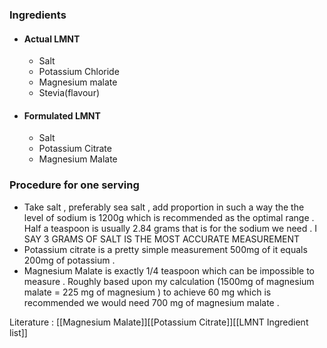 
### Ingredients

- #### Actual LMNT 
	- Salt
	- Potassium Chloride
	- Magnesium malate
	- Stevia(flavour)


- #### Formulated LMNT
	- Salt 
	- Potassium Citrate 
	- Magnesium Malate



### Procedure  for one serving 

- Take salt , preferably sea salt , add proportion in such a way the the level of sodium is 1200g which is recommended as the optimal range . Half a teaspoon is usually 2.84 grams that is for the sodium we need . I SAY 3 GRAMS OF SALT IS THE MOST ACCURATE MEASUREMENT 
- Potassium citrate is a pretty simple measurement 500mg of it equals 200mg of potassium . 
- Magnesium Malate is exactly 1/4 teaspoon which can be impossible to measure . Roughly based upon my calculation (1500mg of magnesium malate  = 225 mg of magnesium ) to achieve 60 mg which is recommended we would need 700 mg of magnesium malate . 




Literature : [[Magnesium Malate]][[Potassium Citrate]][[LMNT Ingredient list]]